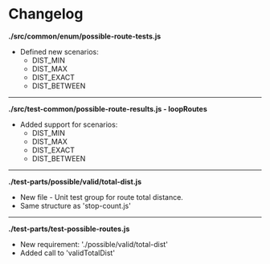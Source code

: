 # Changelog

**./src/common/enum/possible-route-tests.js**
* Defined new scenarios:
	* DIST_MIN
	* DIST_MAX
	* DIST_EXACT
	* DIST_BETWEEN

---

**./src/test-common/possible-route-results.js - loopRoutes**
* Added support for scenarios:
	* DIST_MIN
	* DIST_MAX
	* DIST_EXACT
	* DIST_BETWEEN

---

**./test-parts/possible/valid/total-dist.js**
* New file - Unit test group for route total distance.
* Same structure as 'stop-count.js'

---

**./test-parts/test-possible-routes.js**
* New requirement: './possible/valid/total-dist'
* Added call to 'validTotalDist'